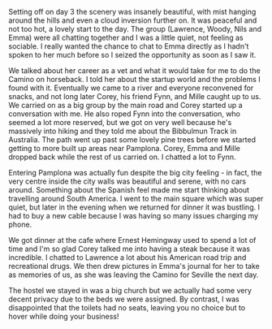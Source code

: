 Setting off on day 3 the scenery was insanely beautiful, with mist hanging around the hills and even a cloud inversion further on. It was peaceful and not too hot, a lovely start to the day. The group (Lawrence, Woody, Nils and Emma) were all chatting together and I was a little quiet, not feeling as sociable. I really wanted the chance to chat to Emma directly as I hadn't spoken to her much before so I seized the opportunity as soon as I saw it.

We talked about her career as a vet and what it would take for me to do the Camino on horseback. I told her about the startup world and the problems I found with it. Eventually we came to a river and everyone reconvened for snacks, and not long later Corey, his friend Fynn, and Mille caught up to us. We carried on as a big group by the main road and Corey started up a conversation with me. He also roped Fynn into the conversation, who seemed a lot more reserved, but we got on very well because he's massively into hiking and they told me about the Bibbulmun Track in Australia. The path went up past some lovely pine trees before we started getting to more built up areas near Pamplona. Corey, Emma and Mille dropped back while the rest of us carried on. I chatted a lot to Fynn.

Entering Pamplona was actually fun despite the big city feeling - in fact, the very centre inside the city walls was beautiful and serene, with no cars around. Something about the Spanish feel made me start thinking about travelling around South America. I went to the main square which was super quiet, but later in the evening when we returned for dinner it was bustling. I had to buy a new cable because I was having so many issues charging my phone.

We got dinner at the cafe where Ernest Hemingway used to spend a lot of time and I'm so glad Corey talked me into having a steak because it was incredible. I chatted to Lawrence a lot about his American road trip and recreational drugs. We then drew pictures in Emma's journal for her to take as memories of us, as she was leaving the Camino for Seville the next day.

The hostel we stayed in was a big church but we actually had some very decent privacy due to the beds we were assigned. By contrast, I was disappointed that the toilets had no seats, leaving you no choice but to hover while doing your business!
